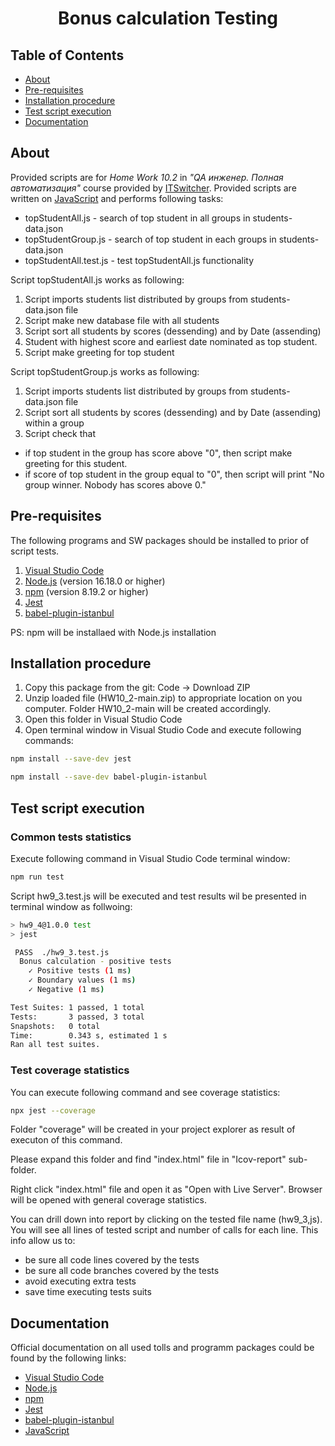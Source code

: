 <h1 align="center"> Bonus calculation Testing</h1>

## Table of Contents

- [About](#about)
- [Pre-requisites](#pre-requisites)
- [Installation procedure](#installation-procedure)
- [Test script execution](#test-script-execution)
- [Documentation](#documentation)

## About

Provided scripts are for *Home Work 10.2* in *"QA инженер. Полная автоматизация"* course provided by [ITSwitcher](https://it-switcher.online/).
Provided scripts are written on [JavaScript](https://www.ecma-international.org/publications-and-standards/standards/ecma-262/) and performs following tasks:
- topStudentAll.js - search of top student in all groups in students-data.json
- topStudentGroup.js - search of top student in each groups in students-data.json
- topStudentAll.test.js - test topStudentAll.js functionality

Script topStudentAll.js works as following:
1. Script imports students list distributed by groups from students-data.json file
2. Script make new database file with all students 
3. Script sort all students by scores (dessending) and by Date (assending)
4. Student with highest score and earliest date nominated as top student.
5. Script make greeting for top student

Script topStudentGroup.js works as following:
1. Script imports students list distributed by groups from students-data.json file
3. Script sort all students by scores (dessending) and by Date (assending) within a group
4. Script check that
- if top student in the group has score above "0", then script make greeting for this student.
- if score of top student in the group equal to "0", then script will print "No group winner. Nobody has scores above 0."

## Pre-requisites
The following programs and SW packages should be installed to prior of script tests.
1. [Visual Studio Code](https://code.visualstudio.com/)
2. [Node.js](https://nodejs.org/en/) (version 16.18.0 or higher)
3. [npm](https://www.npmjs.com/) (version 8.19.2 or higher)
4. [Jest](https://jestjs.io)
5. [babel-plugin-istanbul](https://github.com/istanbuljs/babel-plugin-istanbul)

PS: npm will be installaed with Node.js installation

## Installation procedure
1. Copy this package from the git: Code -> Download ZIP
2. Unzip loaded file (HW10_2-main.zip) to appropriate location on you computer. Folder HW10_2-main will be created accordingly.
3. Open this folder in Visual Studio Code
4. Open terminal window in Visual Studio Code and execute following commands:

```bash
npm install --save-dev jest
```

```bash
npm install --save-dev babel-plugin-istanbul
```

## Test script execution
### Common tests statistics
Execute following command in Visual Studio Code terminal window:

```bash
npm run test
```
Script hw9_3.test.js will be executed and test results wil be presented in terminal window as follwoing:
```bash
> hw9_4@1.0.0 test
> jest

 PASS  ./hw9_3.test.js
  Bonus calculation - positive tests
    ✓ Positive tests (1 ms)
    ✓ Boundary values (1 ms)
    ✓ Negative (1 ms)

Test Suites: 1 passed, 1 total
Tests:       3 passed, 3 total
Snapshots:   0 total
Time:        0.343 s, estimated 1 s
Ran all test suites.
```
### Test coverage statistics
You can execute following command and see coverage statistics:
```bash
npx jest --coverage
```
Folder "coverage" will be created in your project explorer as result of executon of this command.

Please expand this folder and find "index.html" file in "Icov-report" sub-folder.

Right click "index.html" file and open it as "Open with Live Server". Browser will be opened with general coverage statistics.

You can drill down into report by clicking on the tested file name (hw9_3,js). You will see all lines of tested script and number of calls for each line. 
This info allow us to:
- be sure all code lines covered by the tests
- be sure all code branches covered by the tests
- avoid executing extra tests
- save time executing tests suits

## Documentation

Official documentation on all used tolls and programm packages could be found by the following links:

- [Visual Studio Code](https://code.visualstudio.com/)
- [Node.js](https://nodejs.org/en/)
- [npm](https://www.npmjs.com/)
- [Jest](https://jestjs.io)
- [babel-plugin-istanbul](https://www.npmjs.com/package/babel-plugin-istanbul)
- [JavaScript](https://www.ecma-international.org/publications-and-standards/standards/ecma-262/)
